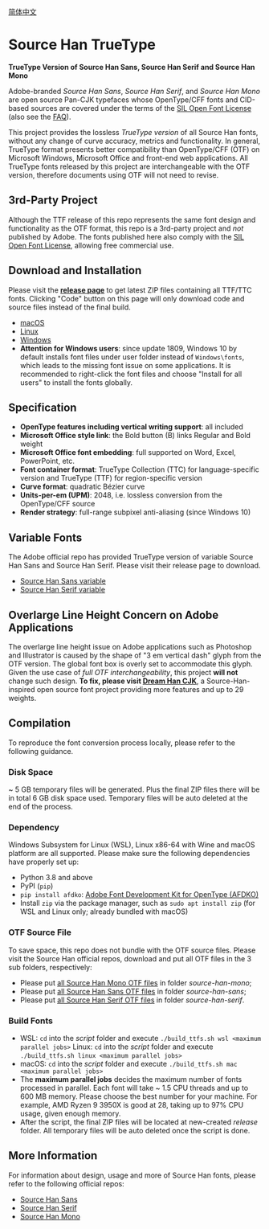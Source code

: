[简体中文](README.md)

# Source Han TrueType

**TrueType Version of Source Han Sans, Source Han Serif and Source Han Mono**

Adobe-branded *Source Han Sans*, *Source Han Serif*, and *Source Han Mono* are open source Pan-CJK typefaces whose OpenType/CFF fonts and CID-based sources are covered under the terms of the [SIL Open Font License](http://scripts.sil.org/OFL) (also see the [FAQ](http://scripts.sil.org/cms/scripts/page.php?item_id=OFL-FAQ_web)).

This project provides the lossless *TrueType version* of all Source Han fonts, without any change of curve accuracy, metrics and functionality. In general, TrueType format presents better compatibility than OpenType/CFF (OTF) on Microsoft Windows, Microsoft Office and front-end web applications. All TrueType fonts released by this project are interchangeable with the OTF version, therefore documents using OTF will not need to revise.


## 3rd-Party Project

Although the TTF release of this repo represents the same font design and functionality as the OTF format, this repo is a 3rd-party project and *not* published by Adobe. The fonts published here also comply with the [SIL Open Font License](http://scripts.sil.org/OFL), allowing free commercial use.


## Download and Installation

Please visit the [**release page**](https://github.com/Pal3love/Source-Han-TrueType/releases) to get latest ZIP files containing all TTF/TTC fonts. Clicking "Code" button on this page will only download code and source files instead of the final build.

* [macOS](https://support.apple.com/en-us/HT201749)
* [Linux](https://github.com/adobe-fonts/source-code-pro/issues/17#issuecomment-8967116)
* [Windows](https://www.microsoft.com/en-us/Typography/TrueTypeInstall.aspx)
* **Attention for Windows users**: since update 1809, Windows 10 by default installs font files under user folder instead of `Windows\fonts`, which leads to the missing font issue on some applications. It is recommended to right-click the font files and choose "Install for all users" to install the fonts globally.


## Specification

* **OpenType features including vertical writing support**: all included
* **Microsoft Office style link**: the Bold button (B) links Regular and Bold weight
* **Microsoft Office font embedding**: full supported on Word, Excel, PowerPoint, etc.
* **Font container format**: TrueType Collection (TTC) for language-specific version and TrueType (TTF) for region-specific version
* **Curve format**: quadratic Bézier curve
* **Units-per-em (UPM)**: 2048, i.e. lossless conversion from the OpenType/CFF source
* **Render strategy**: full-range subpixel anti-aliasing (since Windows 10)


## Variable Fonts

The Adobe official repo has provided TrueType version of variable Source Han Sans and Source Han Serif. Please visit their release page to download.

* [Source Han Sans variable](https://github.com/adobe-fonts/source-han-sans/releases)
* [Source Han Serif variable](https://github.com/adobe-fonts/source-han-serif/releases)


## Overlarge Line Height Concern on Adobe Applications

The overlarge line height issue on Adobe applications such as Photoshop and Illustrator is caused by the shape of "3 em vertical dash" glyph from the OTF version. The global font box is overly set to accommodate this glyph. Given the use case of *full OTF interchangeability*, this project **will not** change such design. **To fix, please visit [Dream Han CJK](https://github.com/Pal3love/dream-han-cjk)**, a Source-Han-inspired open source font project providing more features and up to 29 weights.


## Compilation

To reproduce the font conversion process locally, please refer to the following guidance.

### Disk Space

~ 5 GB temporary files will be generated. Plus the final ZIP files there will be in total 6 GB disk space used. Temporary files will be auto deleted at the end of the process.

### Dependency

Windows Subsystem for Linux (WSL), Linux x86-64 with Wine and macOS platform are all supported. Please make sure the following dependencies have properly set up:

* Python 3.8 and above
* PyPI (`pip`)
* `pip install afdko`: [Adobe Font Development Kit for OpenType (AFDKO)](https://github.com/adobe-type-tools/afdko)
* Install `zip` via the package manager, such as `sudo apt install zip` (for WSL and Linux only; already bundled with macOS)

### OTF Source File

To save space, this repo does not bundle with the OTF source files. Please visit the Source Han official repos, download and put all OTF files in the 3 sub folders, respectively:

* Please put [all Source Han Mono OTF files](https://github.com/adobe-fonts/source-han-mono/archive/refs/heads/master.zip) in folder *source-han-mono*;
* Please put [all Source Han Sans OTF files](https://github.com/adobe-fonts/source-han-sans/releases) in folder *source-han-sans*;
* Please put [all Source Han Serif OTF files](https://github.com/adobe-fonts/source-han-serif/releases) in folder *source-han-serif*.

### Build Fonts

* WSL: `cd` into the *script* folder and execute `./build_ttfs.sh wsl <maximum parallel jobs>`
  Linux: `cd` into the *script* folder and execute `./build_ttfs.sh linux <maximum parallel jobs>`
* macOS: `cd` into the *script* folder and execute `./build_ttfs.sh mac <maximum parallel jobs>`
* The **maximum parallel jobs** decides the maximum number of fonts processed in parallel. Each font will take ~ 1.5 CPU threads and up to 600 MB memory. Please choose the best number for your machine. For example, AMD Ryzen 9 3950X is good at 28, taking up to 97% CPU usage, given enough memory.
* After the script, the final ZIP files will be located at new-created *release* folder. All temporary files will be auto deleted once the script is done.


## More Information

For information about design, usage and more of Source Han fonts, please refer to the following official repos:

* [Source Han Sans](https://github.com/adobe-fonts/source-han-sans)
* [Source Han Serif](https://github.com/adobe-fonts/source-han-serif)
* [Source Han Mono](https://github.com/adobe-fonts/source-han-mono)
